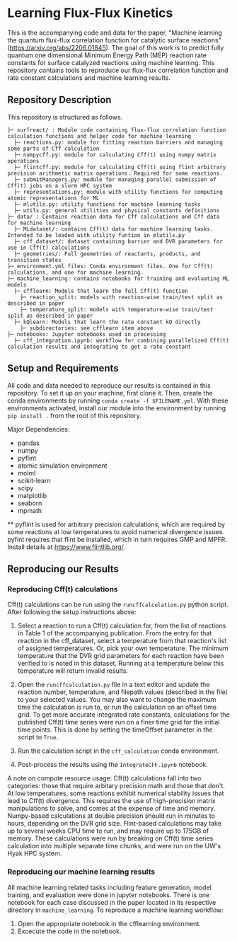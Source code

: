# Learning Flux-Flux Kinetics


This is the accompanying code and data for the paper, "Machine learning the quantum flux-flux correlation function for catalytic surface reactions" (https://arxiv.org/abs/2206.01845). The goal of this work is to predict fully quantum one dimensional Minimum Energy Path (MEP) reaction rate constants for surface catalyzed reactions using machine learning. This repository contains tools to reproduce our flux-flux correlation function and rate constant calculations and machine learning results. 


## Repository Description

This repository is structured as follows. 

```
├─ surfreact/ : Module code containing flux-flux correlation function calculation functions and helper code for machine learning
  ├─ reactions.py: module for fitting reaction barriers and managing some parts of Cff calculation
  ├─ numpycff.py: module for calculating Cff(t) using numpy matrix operations
  ├─ flintcff.py: module for calculating Cff(t) using flint arbitrary precision arithmetic matrix operations. Required for some reactions.
  ├─ submitManagers.py: module for managing parallel submission of Cff(t) jobs on a slurm HPC system
  ├─ representations.py: module with utility functions for computing atomic representations for ML
  ├─ mlutils.py: utility functions for machine learning tasks
  ├─ utils.py: general utilities and physical constants definitions
├─ data/ : Contains reaction data for Cff calculations and Cff data for machine learning
  ├─ MLdataset/: contains Cff(t) data for machine learning tasks. Intended to be loaded with utility funtion in mlutils.py
  ├─ cff_dataset/: dataset containing barrier and DVR parameters for use in Cff(t) calculations
  ├─ geometries/: Full geometries of reactants, products, and transition states
├─ environment.yml files: Conda environment files. One for Cff(t) calculations, and one for machine learning.
├─ machine_learning: contains notebooks for training and evaluating ML models
  ├─ cfflearn: Models that learn the full Cff(t) function
    ├─ reaction_split: models with reaction-wise train/test split as described in paper
    ├─ temperature_split: models with temperature-wise train/test split as described in paper
  ├─ kQlearn: Models that learn the rate constant kQ directly
    ├─ subdirectories: see cfflearn item above
├─ notebooks: Jupyter notebooks used in processing
  ├─ cff_integration.ipynb: workflow for combining parallelized Cff(t) calculation results and integrating to get a rate constant
```

## Setup and Requirements

All code and data needed to reproduce our results is contained in this repository. To set it up on your machine, first clone it. Then, create the conda environments by running `conda create -f $FILENAME.yml`. With these environments activated, install our module into the environment by running `pip install .` from the root of this repository. 

Major Dependencies:

- pandas
- numpy
- pyflint 
- atomic simulation environment
- molml
- scikit-learn
- scipy
- matplotlib
- seaborn
- mpmath


** pyflint is used for arbitrary precision calculations, which are required by some reactions at low temperatures to avoid numerical divergence issues. pyfint requires that flint be installed, which in turn requires GMP and MPFR. Install details at https://www.flintlib.org/. 

## Reproducing our Results

### Reproducing Cff(t) calculations
Cff(t) calculations can be run using the `runcffcalculation.py` python script. After following the setup instructions above:

1. Select a reaction to run a Cff(t) calculation for, from the list of reactions in Table 1 of the accompanying publication. From the entry for that reaction in the cff_dataset, select a temperature from that reaction's list of assigned temperatures. Or, pick your own temperature. The minimum temperature that the DVR grid parameters for each reaction have been verified to is noted in this dataset. Running at a temperature below this temperature will return invalid results.

2. Open the `runcffcalculation.py` file in a text editor and update the reaction number, temperature, and filepath values (described in the file) to your selected values. You may also want to change the maximum time the calculation is run to, or run the calculation on an offset time grid. To get more accurate integrated rate constants, calculations for the published Cff(t) time series were run on a finer time grid for the initial time points. This is done by setting the timeOffset parameter in the script to `True`.

3. Run the calculation script in the `cff_calculation` conda environment.

4. Post-process the results using the `IntegrateCFF.ipynb` notebook.

A note on compute resource usage: Cff(t) calculations fall into two categories: those that require arbitary precision math and those that don't. At low temperatures, some reactions exhibit numerical stability issues that lead to Cff(t) divergence. This requires the use of high-precision matrix manipulations to solve, and comes at the expense of time and memory. Numpy-based calculations at double precision should run in minutes to hours, depending on the DVR grid size. Flint-based calculations may take up to several weeks CPU time to run, and may require up to 175GB of memory. These calculations were run by breaking on Cff(t) time series calculation into multiple separate time chunks, and were run on the UW's Hyak HPC system. 

### Reproducing our machine learning results

All machine learning related tasks including feature generation, model training, and evaluation were done in jupyter notebooks. There is one notebook for each case discussed in the paper located in its respective directory in `machine_learning`. To reproduce a machine learning workflow:

1. Open the appropriate notebook in the cfflearning environment.
2. Excecute the code in the notebook. 
